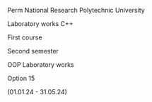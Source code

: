 Perm National Research Polytechnic University

Laboratory works C++ 

First course

Second semester

OOP Laboratory works

Option 15

(01.01.24 - 31.05.24)
